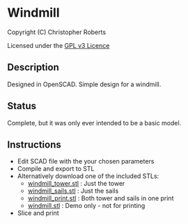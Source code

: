 Windmill
========

Copyright (C) Christopher Roberts

Licensed under the [GPL v3 Licence](https://github.com/chrisjrob/windmill/blob/master/LICENCE.md "Read licence")

Description
-----------
Designed in OpenSCAD.
Simple design for a windmill. 

Status
------
Complete, but it was only ever intended to be a basic model.

Instructions
------------
* Edit SCAD file with the your chosen parameters
* Compile and export to STL
* Alternatively download one of the included STLs:
  - [windmill\_tower.stl](https://github.com/chrisjrob/windmill/blob/master/windmill_tower.stl "Windmill Tower") : Just the tower
  - [windmill\_sails.stl](https://github.com/chrisjrob/windmill/blob/master/windmill_sails.stl "Windmill sails") : Just the sails
  - [windmill\_print.stl](https://github.com/chrisjrob/windmill/blob/master/windmill_print.stl "Windmill print") : Both tower and sails in one print
  - [windmill.stl](https://github.com/chrisjrob/windmill/blob/master/windmill.stl "Windmill Demo - Not for Printing") : Demo only - not for printing
* Slice and print

